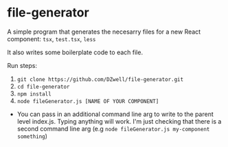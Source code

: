 # file-generator

A simple program that generates the necesarry files for a new React component:
`tsx`,
`test.tsx`,
`less`

It also writes some boilerplate code to each file.

Run steps:
1. `git clone https://github.com/DZwell/file-generator.git`
2. `cd file-generator`
3. `npm install`
4. `node fileGenerator.js [NAME OF YOUR COMPONENT]`
  - You can pass in an additional command line arg to write to the parent level index.js. Typing anything will work. I'm just checking that there is a second command line arg (e.g `node fileGenerator.js my-component something`)